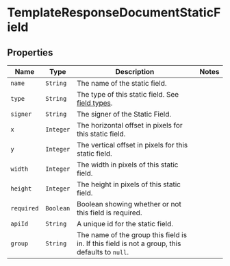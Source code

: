 

# TemplateResponseDocumentStaticField



## Properties

Name | Type | Description | Notes
------------ | ------------- | ------------- | -------------
| `name` | ```String``` |  The name of the static field.  |  |
| `type` | ```String``` |  The type of this static field. See [field types](/api/reference/constants/#field-types).  |  |
| `signer` | ```String``` |  The signer of the Static Field.  |  |
| `x` | ```Integer``` |  The horizontal offset in pixels for this static field.  |  |
| `y` | ```Integer``` |  The vertical offset in pixels for this static field.  |  |
| `width` | ```Integer``` |  The width in pixels of this static field.  |  |
| `height` | ```Integer``` |  The height in pixels of this static field.  |  |
| `required` | ```Boolean``` |  Boolean showing whether or not this field is required.  |  |
| `apiId` | ```String``` |  A unique id for the static field.  |  |
| `group` | ```String``` |  The name of the group this field is in. If this field is not a group, this defaults to `null`.  |  |



